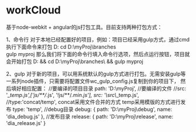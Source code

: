# workCloud
基于node-webkit + angular的js打包工具。目前支持两种打包方式：

1、命令行
  对于本地已经配置好的项目，例如：项目已经采用gulp方式，通过cmd执行下面命令来打包 
  D: 
  cd D:\myProj\branches\
  gulp myproj
  那么我们将下面的命令行填入命令行选项，然后点运行按钮，项目就会开始打包
  D: && cd D:\\myProj\\branches\\ && gulp myproj
  
2、gulp
  对于新的项目，可以用系统默认的gulp方式进行打包。无需安装gulp等一系列node插件，只需要将配置文件wc_gulp_config.js复制到你的项目下，
  然后填好相应配置：
  //要编译的项目目录
  path: 'D:\\myProj',
  //要编译的文件
  //src: '*_temp.js',['js/**/*.js', '!js/**/*.min.js'],
  src: '\\src\\*_temp.js',
  //type:'concat/temp', concat采用文件合并的方式 temp采用模版的方式进行发布
  type: 'temp',
  //debug目录
  debug: {
    path: 'D:\\myProj\\debug',
    name: 'dia_debug.js'
  },
  //发布目录
  release: {
    path: 'D:\\myProj\\release',
    name: 'dia_release.js'
  }
  
